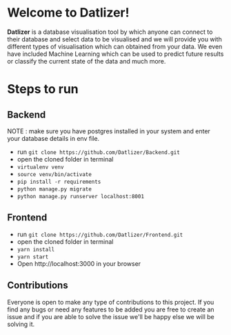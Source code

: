 # Welcome to Datlizer!

**Datlizer** is a database visualisation tool by which anyone can connect to their database and select data to be visualised and we will provide you with different types of visualisation which can obtained from your data. We even have included Machine Learning which can be used to predict future results or classify the current state of the data and much more.


# Steps to run

## Backend
NOTE : make sure you have postgres installed in your system and enter your database details in env file. 
* run `git clone https://github.com/Datlizer/Backend.git`
*  open the cloned folder in terminal
*  `virtualenv venv`
*  `source venv/bin/activate `
*  `pip install -r requirements `
* `python manage.py migrate `
*  `python manage.py runserver localhost:8001`

## Frontend
 * run `git clone https://github.com/Datlizer/Frontend.git` 
 * open the cloned folder in terminal 
 *  `yarn install`
 *  `yarn start` 
 *  Open http://localhost:3000 in your browser

## Contributions
Everyone is open to make any type of contributions to this project. If you find any bugs or need any features to be added you are free to create an issue and if you are able to solve the issue we'll be happy else we will be solving it.
